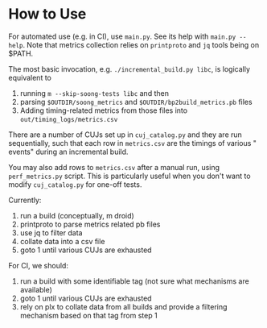 # How to Use

For automated use (e.g. in CI), use `main.py`. See its help
with `main.py --help`. Note that metrics collection relies on `printproto`
and `jq` tools being on $PATH.

The most basic invocation, e.g. `./incremental_build.py libc`, is logically
equivalent to

1. running `m --skip-soong-tests libc` and then
2. parsing `$OUTDIR/soong_metrics` and `$OUTDIR/bp2build_metrics.pb` files
3. Adding timing-related metrics from those files
   into `out/timing_logs/metrics.csv`

There are a number of CUJs set up in `cuj_catalog.py` and they are run
sequentially, such that each row in `metrics.csv` are the timings of various "
events" during an incremental build.

You may also add rows to `metrics.csv` after a manual run,
using `perf_metrics.py`
script. This is particularly useful when you don't want to
modify `cuj_catalog.py`
for one-off tests.

Currently:

1. run a build (conceptually, m droid)
2. printproto to parse metrics related pb files
3. use jq to filter data
4. collate data into a csv file
5. goto 1 until various CUJs are exhausted

For CI, we should:

1. run a build with some identifiable tag (not sure what mechanisms are
   available)
2. goto 1 until various CUJs are exhausted
3. rely on plx to collate data from all builds and provide a filtering mechanism
   based on that tag from step 1
